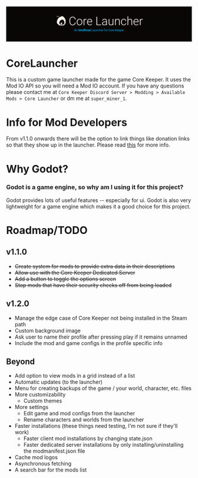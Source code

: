 ![Core Launcher](Banner.png)

# CoreLauncher
This is a custom game launcher made for the game Core Keeper. It uses the Mod IO API so you will need a Mod IO account. If you have any questions please contact me at `Core Keeper Discord Server > Modding > Available Mods > Core Launcher` or dm me at `super_miner_1`.

# Info for Mod Developers
From v1.1.0 onwards there will be the option to link things like donation links so that they show up in the launcher. Please read [this](Info/UsingExtraData.md) for more info.

# Why Godot?
### Godot is a game engine, so why am I using it for this project?
Godot provides lots of useful features -- especially for ui. Godot is also very lightweight for a game engine which makes it a good choice for this project.

# Roadmap/TODO
## v1.1.0
- ~~Create system for mods to provide extra data in their descriptions~~
- ~~Allow use with the Core Keeper Dedicated Server~~
- ~~Add a button to toggle the options screen~~
- ~~Stop mods that have their security checks off from being loaded~~

## v1.2.0
- Manage the edge case of Core Keeper not being installed in the Steam path
- Custom background image
- Ask user to name their profile after pressing play if it remains unnamed
- Include the mod and game configs in the profile specific info

## Beyond
- Add option to view mods in a grid instead of a list
- Automatic updates (to the launcher)
- Menu for creating backups of the game / your world, character, etc. files
- More customizability
  - Custom themes
- More settings
  - Edit game and mod configs from the launcher
  - Rename characters and worlds from the launcher
- Faster installations (these things need testing, I'm not sure if they'll work)
  - Faster client mod installations by changing state.json
  - Faster dedicated server installations by only installing/uninstalling the modmanifest.json file
- Cache mod logos
- Asynchronous fetching
- A search bar for the mods list

